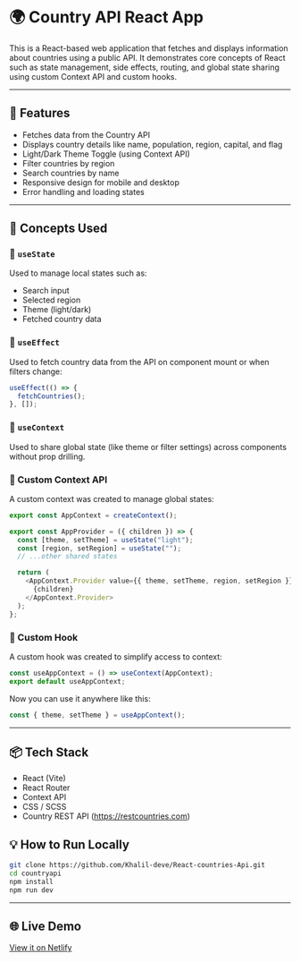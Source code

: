 # 🌍 Country API React App

This is a React-based web application that fetches and displays information about countries using a public API. It demonstrates core concepts of React such as state management, side effects, routing, and global state sharing using custom Context API and custom hooks.

---

## 🚀 Features

- Fetches data from the Country API
- Displays country details like name, population, region, capital, and flag
- Light/Dark Theme Toggle (using Context API)
- Filter countries by region
- Search countries by name
- Responsive design for mobile and desktop
- Error handling and loading states

---

## 🧠 Concepts Used

### 🔹 `useState`
Used to manage local states such as:
- Search input
- Selected region
- Theme (light/dark)
- Fetched country data

### 🔹 `useEffect`
Used to fetch country data from the API on component mount or when filters change:
```js
useEffect(() => {
  fetchCountries();
}, []);
```

### 🔹 `useContext`
Used to share global state (like theme or filter settings) across components without prop drilling.

### 🔹 Custom Context API
A custom context was created to manage global states:
```js
export const AppContext = createContext();

export const AppProvider = ({ children }) => {
  const [theme, setTheme] = useState("light");
  const [region, setRegion] = useState("");
  // ...other shared states

  return (
    <AppContext.Provider value={{ theme, setTheme, region, setRegion }}>
      {children}
    </AppContext.Provider>
  );
};
```

### 🔹 Custom Hook
A custom hook was created to simplify access to context:
```js
const useAppContext = () => useContext(AppContext);
export default useAppContext;
```

Now you can use it anywhere like this:
```js
const { theme, setTheme } = useAppContext();
```

---

## 📦 Tech Stack

- React (Vite)
- React Router
- Context API
- CSS / SCSS
- Country REST API (https://restcountries.com)

## 💡 How to Run Locally

```bash
git clone https://github.com/Khalil-deve/React-countries-Api.git
cd countryapi
npm install
npm run dev
```

---

## 🌐 Live Demo

[View it on Netlify](https://countriesapi-proj.netlify.app/) <!-- Replace with your actual link -->










